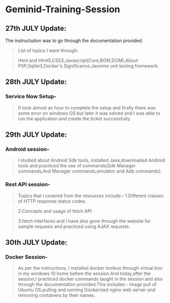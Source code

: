 # Geminid-Training-Session


## 27th JULY Update:
The instructution was to go through the documentation provided.

> List of topics I went through:


>Html and Html5,CSS3,Javascript(Core,BOM,DOM),About PSP,Sqlite3,Docker's Significance,Jasmine unit testing framework.



## 28th JULY Update:

### Service Now Setup-

> It took almost an hour to complete the 
setup and firstly there was some error 
on windows OS but later it was solved 
and I was able to run the application and create the ticket  successfully.



## 29th JULY Update:
### Android session-

>I studied about Android Sdk tools,
installed Java,downloaded Android
tools and practiced the use of 
commands(Sdk Manager commands,Avd
Manager commands,emulator and Adb
commands).

### Rest API session-

> Topics that I covered from the 
resources include:-
> 1.Different classes of HTTP response
status codes.

> 2.Concepts and usage of 
fetch API

> 3.fetch interfaces 
and I have 
also gone through the website for 
sample requests and practiced using 
AJAX requests.




## 30th JULY Update:

### Docker Session-

> As per the instructions, I installed 
docker toolbox through virtual box 
in my windows 10 home before the 
session.And today,after the session,I
practiced docker commands taught 
in the session and also through the
documentation provided.This includes:-
image pull of Ubuntu OS,pulling and 
running Dockerized nginx web server 
 and removing containers by their 
names.



